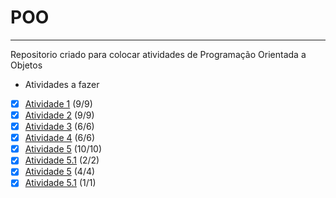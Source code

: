 # POO
***
Repositorio criado para colocar atividades de Programação Orientada a Objetos
* Atividades a fazer
- [x] [Atividade 1](/atividades/src/atv1) (9/9)
- [x] [Atividade 2](/atividades/src/atv2) (9/9)
- [x] [Atividade 3](/atividades/src/atv3) (6/6)
- [x] [Atividade 4](atividades/src/atv4) (6/6)
- [x] [Atividade 5](atividades/src/atv5) (10/10)
- [x] [Atividade 5.1](atividades/src/atv5_1) (2/2)
- [x] [Atividade 5](atividades/src/atv6) (4/4)
- [x] [Atividade 5.1](atividades/src/atv6_1) (1/1)
